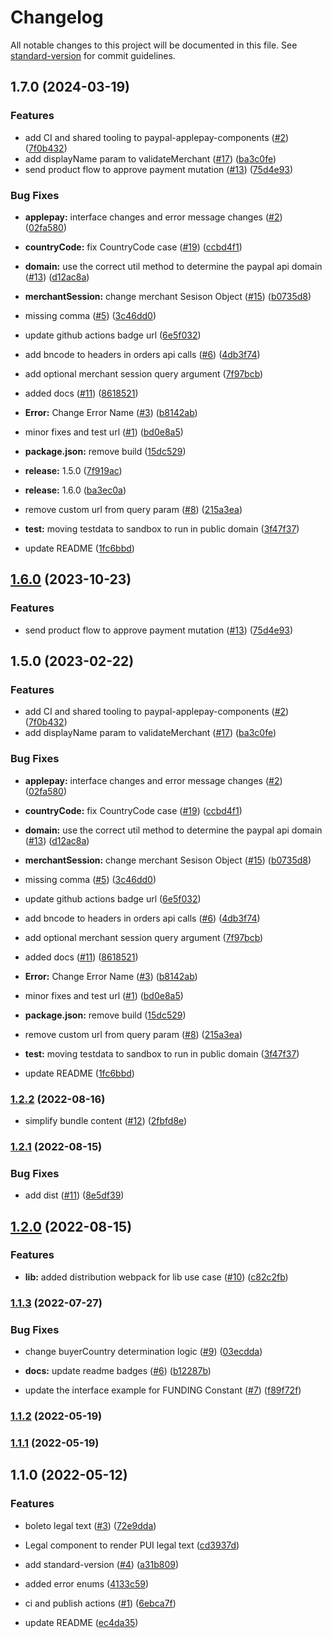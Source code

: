 # Changelog

All notable changes to this project will be documented in this file. See [standard-version](https://github.com/conventional-changelog/standard-version) for commit guidelines.

## 1.7.0 (2024-03-19)


### Features

* add CI and shared tooling to paypal-applepay-components ([#2](https://github.com/paypal/paypal-applepay-components/issues/2)) ([7f0b432](https://github.com/paypal/paypal-applepay-components/commit/7f0b432df6a9f0a35ce8cd9144ff7407d265de68))
* add displayName param to validateMerchant ([#17](https://github.com/paypal/paypal-applepay-components/issues/17)) ([ba3c0fe](https://github.com/paypal/paypal-applepay-components/commit/ba3c0fe171097156133849f200b4cdc504f05e1d))
* send product flow to approve payment mutation ([#13](https://github.com/paypal/paypal-applepay-components/issues/13)) ([75d4e93](https://github.com/paypal/paypal-applepay-components/commit/75d4e9311ca46a60e548ece06fa4a36f20363c1b))


### Bug Fixes

* **applepay:** interface changes and error message changes ([#2](https://github.com/paypal/paypal-applepay-components/issues/2)) ([02fa580](https://github.com/paypal/paypal-applepay-components/commit/02fa58087b06665cee1b23f8e9d1ecbefbe68119))
* **countryCode:** fix CountryCode case ([#19](https://github.com/paypal/paypal-applepay-components/issues/19)) ([ccbd4f1](https://github.com/paypal/paypal-applepay-components/commit/ccbd4f1f24bbbd7234da777e6b483a37a5026d90))
* **domain:** use the correct util method to determine the paypal api domain  ([#13](https://github.com/paypal/paypal-applepay-components/issues/13)) ([d12ac8a](https://github.com/paypal/paypal-applepay-components/commit/d12ac8afa50448edf64476c8febd676bad5b7884))
* **merchantSession:** change merchant Sesison Object ([#15](https://github.com/paypal/paypal-applepay-components/issues/15)) ([b0735d8](https://github.com/paypal/paypal-applepay-components/commit/b0735d85c471ada30c07485212641877cf68b0ec))
* missing comma ([#5](https://github.com/paypal/paypal-applepay-components/issues/5)) ([3c46dd0](https://github.com/paypal/paypal-applepay-components/commit/3c46dd0fef09cddd6ee637611efa866649b14724))
* update github actions badge url ([6e5f032](https://github.com/paypal/paypal-applepay-components/commit/6e5f032b2d75401d20f59219bc0988a8bf910f15))


* add bncode to headers in orders api calls ([#6](https://github.com/paypal/paypal-applepay-components/issues/6)) ([4db3f74](https://github.com/paypal/paypal-applepay-components/commit/4db3f740d0713fe9cc91bcb7ecc2d01b70fde80c))
* add optional merchant session query argument ([7f97bcb](https://github.com/paypal/paypal-applepay-components/commit/7f97bcb6b04c62f0dfae6bfbb6251f68b52a518d))
* added docs ([#11](https://github.com/paypal/paypal-applepay-components/issues/11)) ([8618521](https://github.com/paypal/paypal-applepay-components/commit/8618521f34ae6cdca6c18bdfeafe79dff9ba679e))
* **Error:** Change Error Name ([#3](https://github.com/paypal/paypal-applepay-components/issues/3)) ([b8142ab](https://github.com/paypal/paypal-applepay-components/commit/b8142ab69f835c35602a3b71c4d4fbd44e1deda7))
* minor fixes and test url ([#1](https://github.com/paypal/paypal-applepay-components/issues/1)) ([bd0e8a5](https://github.com/paypal/paypal-applepay-components/commit/bd0e8a5955db1e63f822ca75754c429d5ebf30c9))
* **package.json:** remove build ([15dc529](https://github.com/paypal/paypal-applepay-components/commit/15dc5295e912dbd28cb6ea7cb1fb75dc99c4f077))
* **release:** 1.5.0 ([7f919ac](https://github.com/paypal/paypal-applepay-components/commit/7f919ac582f236064fd0ae5da25e0b598334f6a7))
* **release:** 1.6.0 ([ba3ec0a](https://github.com/paypal/paypal-applepay-components/commit/ba3ec0a1aec5405db263c336c41a31f57fe4c34d))
* remove custom url from query param ([#8](https://github.com/paypal/paypal-applepay-components/issues/8)) ([215a3ea](https://github.com/paypal/paypal-applepay-components/commit/215a3ea3ec4eff96db50bc65b9626d3026d64e17))
* **test:** moving testdata to sandbox to run in public domain ([3f47f37](https://github.com/paypal/paypal-applepay-components/commit/3f47f37f544b2ebf408c767fee9572a7cfe8a151))
* update README ([1fc6bbd](https://github.com/paypal/paypal-applepay-components/commit/1fc6bbdf04458e515038ea430894489ad357939e))

## [1.6.0](https://github.com/paypal/paypal-applepay-components/compare/v1.5.0...v1.6.0) (2023-10-23)


### Features

* send product flow to approve payment mutation ([#13](https://github.com/paypal/paypal-applepay-components/issues/13)) ([75d4e93](https://github.com/paypal/paypal-applepay-components/commit/75d4e9311ca46a60e548ece06fa4a36f20363c1b))

## 1.5.0 (2023-02-22)


### Features

* add CI and shared tooling to paypal-applepay-components ([#2](https://github.com/paypal/paypal-applepay-components/issues/2)) ([7f0b432](https://github.com/paypal/paypal-applepay-components/commit/7f0b432df6a9f0a35ce8cd9144ff7407d265de68))
* add displayName param to validateMerchant ([#17](https://github.com/paypal/paypal-applepay-components/issues/17)) ([ba3c0fe](https://github.com/paypal/paypal-applepay-components/commit/ba3c0fe171097156133849f200b4cdc504f05e1d))


### Bug Fixes

* **applepay:** interface changes and error message changes ([#2](https://github.com/paypal/paypal-applepay-components/issues/2)) ([02fa580](https://github.com/paypal/paypal-applepay-components/commit/02fa58087b06665cee1b23f8e9d1ecbefbe68119))
* **countryCode:** fix CountryCode case ([#19](https://github.com/paypal/paypal-applepay-components/issues/19)) ([ccbd4f1](https://github.com/paypal/paypal-applepay-components/commit/ccbd4f1f24bbbd7234da777e6b483a37a5026d90))
* **domain:** use the correct util method to determine the paypal api domain  ([#13](https://github.com/paypal/paypal-applepay-components/issues/13)) ([d12ac8a](https://github.com/paypal/paypal-applepay-components/commit/d12ac8afa50448edf64476c8febd676bad5b7884))
* **merchantSession:** change merchant Sesison Object ([#15](https://github.com/paypal/paypal-applepay-components/issues/15)) ([b0735d8](https://github.com/paypal/paypal-applepay-components/commit/b0735d85c471ada30c07485212641877cf68b0ec))
* missing comma ([#5](https://github.com/paypal/paypal-applepay-components/issues/5)) ([3c46dd0](https://github.com/paypal/paypal-applepay-components/commit/3c46dd0fef09cddd6ee637611efa866649b14724))
* update github actions badge url ([6e5f032](https://github.com/paypal/paypal-applepay-components/commit/6e5f032b2d75401d20f59219bc0988a8bf910f15))


* add bncode to headers in orders api calls ([#6](https://github.com/paypal/paypal-applepay-components/issues/6)) ([4db3f74](https://github.com/paypal/paypal-applepay-components/commit/4db3f740d0713fe9cc91bcb7ecc2d01b70fde80c))
* add optional merchant session query argument ([7f97bcb](https://github.com/paypal/paypal-applepay-components/commit/7f97bcb6b04c62f0dfae6bfbb6251f68b52a518d))
* added docs ([#11](https://github.com/paypal/paypal-applepay-components/issues/11)) ([8618521](https://github.com/paypal/paypal-applepay-components/commit/8618521f34ae6cdca6c18bdfeafe79dff9ba679e))
* **Error:** Change Error Name ([#3](https://github.com/paypal/paypal-applepay-components/issues/3)) ([b8142ab](https://github.com/paypal/paypal-applepay-components/commit/b8142ab69f835c35602a3b71c4d4fbd44e1deda7))
* minor fixes and test url ([#1](https://github.com/paypal/paypal-applepay-components/issues/1)) ([bd0e8a5](https://github.com/paypal/paypal-applepay-components/commit/bd0e8a5955db1e63f822ca75754c429d5ebf30c9))
* **package.json:** remove build ([15dc529](https://github.com/paypal/paypal-applepay-components/commit/15dc5295e912dbd28cb6ea7cb1fb75dc99c4f077))
* remove custom url from query param ([#8](https://github.com/paypal/paypal-applepay-components/issues/8)) ([215a3ea](https://github.com/paypal/paypal-applepay-components/commit/215a3ea3ec4eff96db50bc65b9626d3026d64e17))
* **test:** moving testdata to sandbox to run in public domain ([3f47f37](https://github.com/paypal/paypal-applepay-components/commit/3f47f37f544b2ebf408c767fee9572a7cfe8a151))
* update README ([1fc6bbd](https://github.com/paypal/paypal-applepay-components/commit/1fc6bbdf04458e515038ea430894489ad357939e))

### [1.2.2](https://github.com/paypal/paypal-legal-components/compare/v1.2.1...v1.2.2) (2022-08-16)


* simplify bundle content ([#12](https://github.com/paypal/paypal-legal-components/issues/12)) ([2fbfd8e](https://github.com/paypal/paypal-legal-components/commit/2fbfd8e56fe3a04c941a3f7f546722ea09206db7))

### [1.2.1](https://github.com/paypal/paypal-legal-components/compare/v1.2.0...v1.2.1) (2022-08-15)


### Bug Fixes

* add dist ([#11](https://github.com/paypal/paypal-legal-components/issues/11)) ([8e5df39](https://github.com/paypal/paypal-legal-components/commit/8e5df3998f47550ca9a3fd553dab146f83d6552d))

## [1.2.0](https://github.com/paypal/paypal-legal-components/compare/v1.1.3...v1.2.0) (2022-08-15)


### Features

* **lib:** added distribution webpack for lib use case ([#10](https://github.com/paypal/paypal-legal-components/issues/10)) ([c82c2fb](https://github.com/paypal/paypal-legal-components/commit/c82c2fbf786e063f1b9156e9b37d29bea8e6ea56))

### [1.1.3](https://github.com/paypal/paypal-legal-components/compare/v1.1.2...v1.1.3) (2022-07-27)


### Bug Fixes

* change buyerCountry determination logic ([#9](https://github.com/paypal/paypal-legal-components/issues/9)) ([03ecdda](https://github.com/paypal/paypal-legal-components/commit/03ecddaccce731c9099001a30f0963e2dd5c3846))


* **docs:** update readme badges ([#6](https://github.com/paypal/paypal-legal-components/issues/6)) ([b12287b](https://github.com/paypal/paypal-legal-components/commit/b12287b6d220257bf18c9a465752b548007cb2f9))
* update the interface example for FUNDING Constant ([#7](https://github.com/paypal/paypal-legal-components/issues/7)) ([f89f72f](https://github.com/paypal/paypal-legal-components/commit/f89f72f91504ecc1b0080ceea6809ae94e188b81))

### [1.1.2](https://github.com/paypal/paypal-legal-components/compare/v1.1.1...v1.1.2) (2022-05-19)

### [1.1.1](https://github.com/paypal/paypal-legal-components/compare/v1.1.0...v1.1.1) (2022-05-19)

## 1.1.0 (2022-05-12)


### Features

* boleto legal text ([#3](https://github.com/paypal/paypal-legal-components/issues/3)) ([72e9dda](https://github.com/paypal/paypal-legal-components/commit/72e9dda85b0e876d265ede89bf10abf9ce46ee08))
* Legal component to render PUI legal text ([cd3937d](https://github.com/paypal/paypal-legal-components/commit/cd3937d573a3143c98d481ed1cb42d379f0885de))


* add standard-version ([#4](https://github.com/paypal/paypal-legal-components/issues/4)) ([a31b809](https://github.com/paypal/paypal-legal-components/commit/a31b80902e8b5f1b0685351cb782f109fec07dbd))
* added error enums ([4133c59](https://github.com/paypal/paypal-legal-components/commit/4133c592fede87ae9316b6508a40cf2c52e524fe))
* ci and publish actions ([#1](https://github.com/paypal/paypal-legal-components/issues/1)) ([6ebca7f](https://github.com/paypal/paypal-legal-components/commit/6ebca7f212980b1118767d7f2d66b2d62afc8d3a))
* update README ([ec4da35](https://github.com/paypal/paypal-legal-components/commit/ec4da3533f9afd0005e2b4f3acf1c20725893b60))
